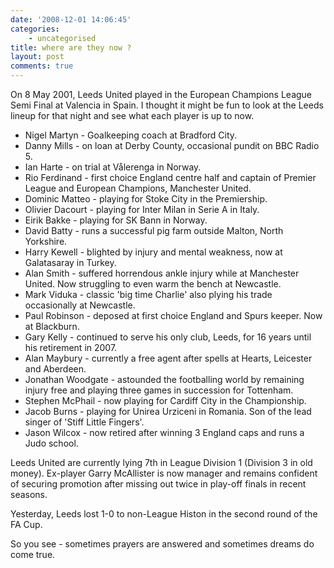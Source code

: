 ```yaml
---
date: '2008-12-01 14:06:45'
categories:
    - uncategorised
title: where are they now ?
layout: post
comments: true
---
```

On 8 May 2001, Leeds United played in the European Champions League Semi
Final at Valencia in Spain. I thought it might be fun to look at the
Leeds lineup for that night and see what each player is up to now.

-   Nigel Martyn - Goalkeeping coach at Bradford City.
-   Danny Mills - on loan at Derby County, occasional pundit on BBC
    Radio 5.
-   Ian Harte - on trial at Vålerenga in Norway.
-   Rio Ferdinand - first choice England centre half and captain of
    Premier League and European Champions, Manchester United.
-   Dominic Matteo - playing for Stoke City in the Premiership.
-   Olivier Dacourt - playing for Inter Milan in Serie A in Italy.
-   Eirik Bakke - playing for SK Bann in Norway.
-   David Batty - runs a successful pig farm outside Malton, North
    Yorkshire.
-   Harry Kewell - blighted by injury and mental weakness, now at
    Galatasaray in Turkey.
-   Alan Smith - suffered horrendous ankle injury while at Manchester
    United. Now struggling to even warm the bench at Newcastle.
-   Mark Viduka - classic 'big time Charlie' also plying his trade
    occasionally at Newcastle.
-   Paul Robinson - deposed at first choice England and Spurs keeper.
    Now at Blackburn.
-   Gary Kelly - continued to serve his only club, Leeds, for 16 years
    until his retirement in 2007.
-   Alan Maybury - currently a free agent after spells at Hearts,
    Leicester and Aberdeen.
-   Jonathan Woodgate - astounded the footballing world by remaining
    injury free and playing three games in succession for Tottenham.
-   Stephen McPhail - now playing for Cardiff City in the Championship.
-   Jacob Burns - playing for Unirea Urziceni in Romania. Son of the
    lead singer of 'Stiff Little Fingers'.
-   Jason Wilcox - now retired after winning 3 England caps and runs a
    Judo school.

Leeds United are currently lying 7th in League Division 1 (Division 3 in
old money). Ex-player Garry McAllister is now manager and remains
confident of securing promotion after missing out twice in play-off
finals in recent seasons.

Yesterday, Leeds lost 1-0 to non-League Histon in the second round of
the FA Cup.

So you see - sometimes prayers are answered and sometimes dreams do come
true.
